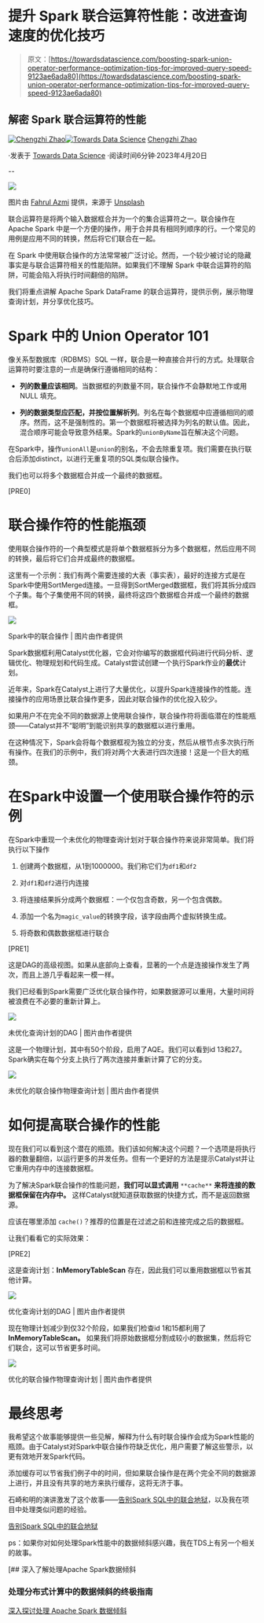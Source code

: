 # 提升 Spark 联合运算符性能：改进查询速度的优化技巧

> 原文：[https://towardsdatascience.com/boosting-spark-union-operator-performance-optimization-tips-for-improved-query-speed-9123ae6ada80](https://towardsdatascience.com/boosting-spark-union-operator-performance-optimization-tips-for-improved-query-speed-9123ae6ada80)

## 解密 Spark 联合运算符的性能

[](https://chengzhizhao.medium.com/?source=post_page-----9123ae6ada80--------------------------------)[![Chengzhi Zhao](../Images/186bba91822dbcc0f926426e56faf543.png)](https://chengzhizhao.medium.com/?source=post_page-----9123ae6ada80--------------------------------)[](https://towardsdatascience.com/?source=post_page-----9123ae6ada80--------------------------------)[![Towards Data Science](../Images/a6ff2676ffcc0c7aad8aaf1d79379785.png)](https://towardsdatascience.com/?source=post_page-----9123ae6ada80--------------------------------) [Chengzhi Zhao](https://chengzhizhao.medium.com/?source=post_page-----9123ae6ada80--------------------------------)

·发表于 [Towards Data Science](https://towardsdatascience.com/?source=post_page-----9123ae6ada80--------------------------------) ·阅读时间6分钟·2023年4月20日

--

![](../Images/bd00c06827eb22a6b64bcc2112e3d7d8.png)

图片由 [Fahrul Azmi](https://unsplash.com/@fahrulazmi?utm_source=unsplash&utm_medium=referral&utm_content=creditCopyText) 提供，来源于 [Unsplash](https://unsplash.com/photos/zN4mtLHkHn4?utm_source=unsplash&utm_medium=referral&utm_content=creditCopyText)

联合运算符是将两个输入数据框合并为一个的集合运算符之一。联合操作在 Apache Spark 中是一个方便的操作，用于合并具有相同列顺序的行。一个常见的用例是应用不同的转换，然后将它们联合在一起。

在 Spark 中使用联合操作的方法常常被广泛讨论。然而，一个较少被讨论的隐藏事实是与联合运算符相关的性能陷阱。如果我们不理解 Spark 中联合运算符的陷阱，可能会陷入将执行时间翻倍的陷阱。

我们将重点讲解 Apache Spark DataFrame 的联合运算符，提供示例，展示物理查询计划，并分享优化技巧。

# Spark 中的 Union Operator 101

像关系型数据库（RDBMS）SQL 一样，联合是一种直接合并行的方式。处理联合运算符时要注意的一点是确保行遵循相同的结构：

+   **列的数量应该相同**。当数据框的列数量不同，联合操作不会静默地工作或用 NULL 填充。

+   **列的数据类型应匹配，并按位置解析列**。列名在每个数据框中应遵循相同的顺序。然而，这不是强制性的。第一个数据框将被选择为列名的默认值。因此，混合顺序可能会导致意外结果。Spark的`unionByName`旨在解决这个问题。

在Spark中，操作`unionAll`是`union`的别名，不会去除重复项。我们需要在执行联合后添加distinct，以进行无重复项的SQL类似联合操作。

我们也可以将多个数据框合并成一个最终的数据框。

[PRE0]

# 联合操作符的性能瓶颈

使用联合操作符的一个典型模式是将单个数据框拆分为多个数据框，然后应用不同的转换，最后将它们合并成最终的数据框。

这里有一个示例：我们有两个需要连接的大表（事实表），最好的连接方式是在Spark中使用SortMerged连接。一旦得到SortMerged数据框，我们将其拆分成四个子集。每个子集使用不同的转换，最终将这四个数据框合并成一个最终的数据框。

![](../Images/aedfcc3042c197c4580de6e8324241f9.png)

Spark中的联合操作 | 图片由作者提供

Spark数据框利用Catalyst优化器，它会对你编写的数据框代码进行代码分析、逻辑优化、物理规划和代码生成。Catalyst尝试创建一个执行Spark作业的**最优**计划。

近年来，Spark在Catalyst上进行了大量优化，以提升Spark连接操作的性能。连接操作的应用场景比联合操作更多，因此对联合操作的优化投入较少。

如果用户不在完全不同的数据源上使用联合操作，联合操作符将面临潜在的性能瓶颈——Catalyst并不“聪明”到能识别共享的数据框以进行重用。

在这种情况下，Spark会将每个数据框视为独立的分支，然后从根节点多次执行所有操作。在我们的示例中，我们将对两个大表进行四次连接！这是一个巨大的瓶颈。

# 在Spark中设置一个使用联合操作符的示例

在Spark中重现一个未优化的物理查询计划对于联合操作符来说非常简单。我们将执行以下操作

1.  创建两个数据框，从1到1000000。我们称它们为`df1`和`df2`

1.  对`df1`和`df2`进行内连接

1.  将连接结果拆分成两个数据框：一个仅包含奇数，另一个包含偶数。

1.  添加一个名为`magic_value`的转换字段，该字段由两个虚拟转换生成。

1.  将奇数和偶数数据框进行联合

[PRE1]

这是DAG的高级视图。如果从底部向上查看，显著的一个点是连接操作发生了两次，而且上游几乎看起来一模一样。

我们已经看到Spark需要广泛优化联合操作符，如果数据源可以重用，大量时间将被浪费在不必要的重新计算上。

![](../Images/add8c79c2672760e195efa5889b57e5f.png)

未优化查询计划的DAG | 图片由作者提供

这是一个物理计划，其中有50个阶段，启用了AQE。我们可以看到id 13和27。Spark确实在每个分支上执行了两次连接并重新计算了它的分支。

![](../Images/f22a40b040403b4d2deb7056b6503f78.png)

未优化的联合操作物理查询计划 | 图片由作者提供

# 如何提高联合操作的性能

现在我们可以看到这个潜在的瓶颈。我们该如何解决这个问题？一个选项是将执行器的数量翻倍，以运行更多的并发任务。但有一个更好的方法是提示Catalyst并让它重用内存中的连接数据框。

为了解决Spark联合操作的性能问题，**我们可以显式调用** `**cache**` **来将连接的数据框保留在内存中。** 这样Catalyst就知道获取数据的快捷方式，而不是返回数据源。

应该在哪里添加 `cache()`？推荐的位置是在过滤之前和连接完成之后的数据框。

让我们看看它的实际效果：

[PRE2]

这是查询计划：**InMemoryTableScan** 存在，因此我们可以重用数据框以节省其他计算。

![](../Images/321a65c28576e4c8594712fac1b6d0ba.png)

优化查询计划的DAG | 图片由作者提供

现在物理计划减少到仅32个阶段，如果我们检查id 1和15都利用了**InMemoryTableScan。** 如果我们将原始数据框分割成较小的数据集，然后将它们联合，这可以节省更多时间。

![](../Images/95230850a6a7f3d0904d3f591ab9bb8a.png)

优化的联合操作物理查询计划 | 图片由作者提供

# 最终思考

我希望这个故事能够提供一些见解，解释为什么有时联合操作会成为Spark性能的瓶颈。由于Catalyst对Spark中联合操作符缺乏优化，用户需要了解这些警示，以更有效地开发Spark代码。

添加缓存可以节省我们例子中的时间，但如果联合操作是在两个完全不同的数据源上进行，并且没有共享的地方来执行缓存，这将无济于事。

石崎和明的演讲激发了这个故事——[告别Spark SQL中的联合地狱](https://www.youtube.com/watch?v=c25eT-2dwAg)，以及我在项目中处理类似问题的经验。

[告别Spark SQL中的联合地狱](https://www.youtube.com/watch?v=c25eT-2dwAg)

ps：如果你对如何处理Spark性能中的数据倾斜感兴趣，我在TDS上有另一个相关的故事。

[](/deep-dive-into-handling-apache-spark-data-skew-57ce0d94ee38?source=post_page-----9123ae6ada80--------------------------------) [## 深入了解处理Apache Spark数据倾斜

### 处理分布式计算中的数据倾斜的终极指南

[深入探讨处理 Apache Spark 数据倾斜](https://towardsdatascience.com/deep-dive-into-handling-apache-spark-data-skew-57ce0d94ee38?source=post_page-----9123ae6ada80--------------------------------)
